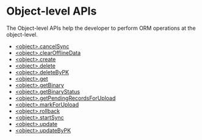 


Object-level APIs
=================

The Object-level APIs help the developer to perform ORM operations at the object-level.

*   [\<object\>.cancelSync](Object_cancelSync.md) 
*   [\<object\>.clearOfflineData](Object_clearOfflineData.md)
*   [\<object\>.create](ObjectCreate.md)
*   [\<object\>.delete](ObjectDelete.md)
*   [\<object\>.deleteByPK](ObjectDeletebyPK.md)
*   [\<object\>.get](ObjectGet.md)
*   [\<object\>.getBinary](ObjectgetBinary.md)
*   [\<object\>.getBinaryStatus](ObjectgetBinaryStatus.md)
*   [\<object\>.getPendingRecordsForUpload](ObjectgetPendingRecordsForUpload.md)
*   [\<object\>.markForUpload](Object_markForUpload.md)
*   [\<object\>.rollback](ObjectRollback.md)
*   [\<object\>.startSync](ObjectStartSync.md)
*   [\<object\>.update](ObjectUpdate.md)
*   [\<object\>.updateByPK](ObjectUpdatebyPK.md)
